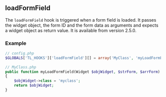 loadFormField
-------------

The ```loadFormField``` hook is triggered when a form field is loaded. It passes the widget object, the form ID and the form data as arguments and expects a widget object as return value. It is available from version 2.5.0.


### Example ###

```php
// config.php
$GLOBALS['TL_HOOKS']['loadFormField'][] = array('MyClass', 'myLoadFormField');
 
// MyClass.php
public function myLoadFormField(Widget $objWidget, $strForm, $arrForm)
{
    $objWidget->class = 'myclass';
    return $objWidget;
}
``` 
